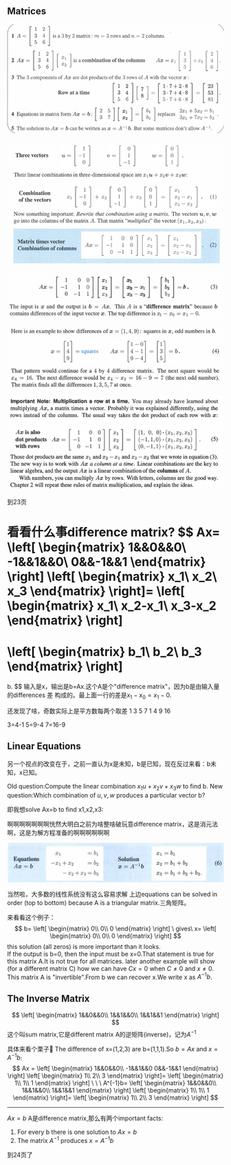 ## Matrices  

![image-20220202184736961](https://raw.githubusercontent.com/lunnche/picgo-image/main/image-20220202184736961.png)

![image-20220202195221358](https://raw.githubusercontent.com/lunnche/picgo-image/main/image-20220202195221358.png)

![image-20220202195906503](https://raw.githubusercontent.com/lunnche/picgo-image/main/image-20220202195906503.png)

![image-20220202200212873](https://raw.githubusercontent.com/lunnche/picgo-image/main/image-20220202200212873.png)

![image-20220202201859553](https://raw.githubusercontent.com/lunnche/picgo-image/main/image-20220202201859553.png)


到23页

看看什么事difference matrix?
$$
Ax=
\left[
\begin{matrix}
1&&0&&0\\
-1&&1&&0\\
0&&-1&&1
\end{matrix}
\right]
\left[
\begin{matrix}
x_1\\
x_2\\
x_3
\end{matrix}
\right]=
\left[
\begin{matrix}
x_1\\
x_2-x_1\\
x_3-x_2
\end{matrix}
\right]
=
\left[
\begin{matrix}
b_1\\
b_2\\
b_3
\end{matrix}
\right]
=
b.
$$
输入是x，输出是b=Ax.这个A是个"difference matrix"，因为b是由输入量的differences 差 构成的。最上面一行的差是$x_1-x_0=x_1-0$.

还发现了啥，奇数实际上是平方数每两个取差
1 3 5 7
1 4 9 16

3=4-1
5=9-4
7=16-9

## Linear Equations
另一个视点的改变在于，之前一直认为x是未知，b是已知，现在反过来看：b未知，x已知。  

Old question:Compute the linear combination $x_1 u+x_2 v+x_3 w$ to find b.
New question:Which combination of $u,v,w$ produces a particular vector b?

即我想solve Ax=b to find x1,x2,x3:  

啊啊啊啊啊啊啊恍然大明白之前为啥整啥破玩意difference matrix，这是消元法啊，这是为解方程准备的啊啊啊啊啊啊

![image-20220203100921225](https://raw.githubusercontent.com/lunnche/picgo-image/main/image-20220203100921225.png)

当然啦，大多数的线性系统没有这么容易求解
上边equations can be solved in order (top to bottom) because A is a triangular matrix.三角矩阵。  

来看看这个例子：
$$
b=
\left[
\begin{matrix}
0\\
0\\
0
\end{matrix}
\right]
\ gives\ 
x=
\left[
\begin{matrix}
0\\
0\\
0
\end{matrix}
\right]
$$
this solution (all zeros) is more important than it looks.  
If the output is b=0, then the input must be x=0.That statement is true for this matrix A.It is not true for all matrices. later another example will show (for a different matrix C) how we can have $Cx = 0$ when $C \neq 0$ and $x \neq 0$.
This matrix A is "invertible".From b we can recover x.We write x as $A^{-1}b$.

## The Inverse Matrix

$$
\left[
\begin{matrix}
1&&0&&0\\
1&&1&&0\\
1&&1&&1
\end{matrix}
\right]
$$
这个叫sum matrix,它是different matrix A的逆矩阵(inverse)，记为$A^{-1}$  

具体来看个栗子🌰
The difference of x=(1,2,3) are b=(1,1,1).So $b=Ax$ and $x=A^{-1}b$:
$$
Ax = 
\left[
\begin{matrix}
1&&0&&0\\
-1&&1&&0
0&&-1&&1
\end{matrix}
\right]
\left[
\begin{matrix}
1\\
2\\
3
\end{matrix}
\right]=
\left[
\begin{matrix}
1\\
1\\
1
\end{matrix}
\right]
\ \ \ 
A^{-1}b=
\left[
\begin{matrix}
1&&0&&0\\
1&&1&&0\\
1&&1&&1
\end{matrix}
\right]
\left[
\begin{matrix}
1\\
1\\
1
\end{matrix}
\right]=
\left[
\begin{matrix}
1\\
2\\
3
\end{matrix}
\right]
$$

***
$Ax=b$ A是difference matrix,那么有两个important facts:
1. For every b there is one solution to $Ax=b$
2. The matrix $A^{-1}$ produces $x=A^{-1}b$

到24页了
